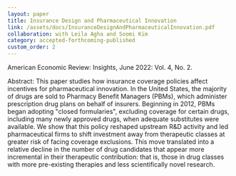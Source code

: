 ```yaml
---
layout: paper
title: Insurance Design and Pharmaceutical Innovation
link: /assets/docs/InsuranceDesignAndPharmaceuticalInnovation.pdf
collaboration: with Leila Agha and Soomi Kim
category: accepted-forthcoming-published
custom_order: 2
---
```


  <div>
  <div class="text-teal-600 text-base mb-2">
<p><span class="italic">American Economic Review: Insights</span>, June 2022: Vol. 4, No. 2.</p>
  </div>
  <p><span class="font-medium">Abstract: </span>
    This paper studies how insurance coverage policies affect incentives for pharmaceutical innovation. In the United States, the majority of drugs are sold to Pharmacy Benefit Managers (PBMs), which administer prescription drug plans on behalf of insurers. Beginning in 2012, PBMs began adopting "closed formularies", excluding coverage for certain drugs, including many newly approved drugs, when adequate substitutes were available. We show that this policy reshaped upstream R&D activity and led pharmaceutical firms to shift investment away from therapeutic classes at greater risk of facing coverage exclusions. This move translated into a relative decline in the number of drug candidates that appear more incremental in their therapeutic contribution: that is, those in drug classes with more pre-existing therapies and less scientifically novel research.</p>
</div>



